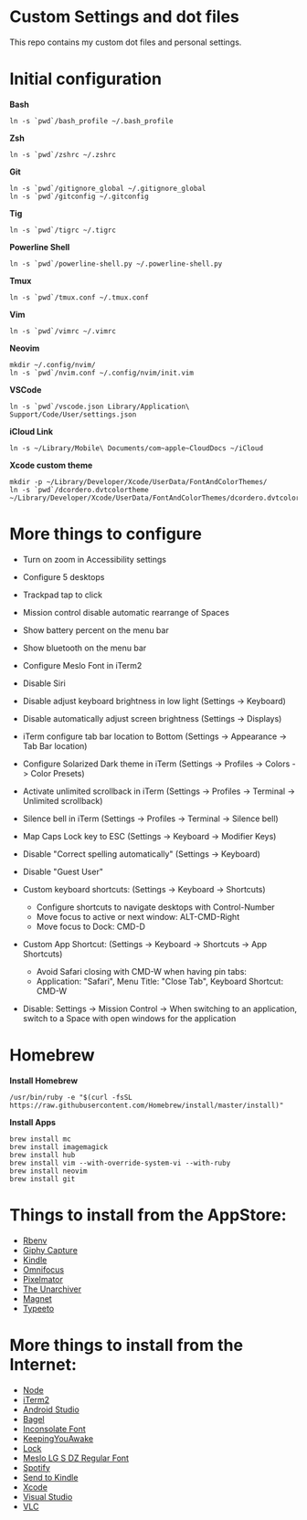 # Custom Settings and dot files

This repo contains my custom dot files and personal settings.

# Initial configuration

**Bash**
```
ln -s `pwd`/bash_profile ~/.bash_profile
```

**Zsh**
```
ln -s `pwd`/zshrc ~/.zshrc
```

**Git**
```
ln -s `pwd`/gitignore_global ~/.gitignore_global
ln -s `pwd`/gitconfig ~/.gitconfig
```

**Tig**
```
ln -s `pwd`/tigrc ~/.tigrc
```

**Powerline Shell**
```
ln -s `pwd`/powerline-shell.py ~/.powerline-shell.py
```

**Tmux**
```
ln -s `pwd`/tmux.conf ~/.tmux.conf
```

**Vim**
```
ln -s `pwd`/vimrc ~/.vimrc
```

**Neovim**
```
mkdir ~/.config/nvim/
ln -s `pwd`/nvim.conf ~/.config/nvim/init.vim
```

**VSCode**
```
ln -s `pwd`/vscode.json Library/Application\ Support/Code/User/settings.json
```

**iCloud Link**
```
ln -s ~/Library/Mobile\ Documents/com~apple~CloudDocs ~/iCloud
```

**Xcode custom theme**
```
mkdir -p ~/Library/Developer/Xcode/UserData/FontAndColorThemes/
ln -s `pwd`/dcordero.dvtcolortheme ~/Library/Developer/Xcode/UserData/FontAndColorThemes/dcordero.dvtcolortheme
```

# More things to configure

* Turn on zoom in Accessibility settings
* Configure 5 desktops
* Trackpad tap to click
* Mission control disable automatic rearrange of Spaces
* Show battery percent on the menu bar
* Show bluetooth on the menu bar
* Configure Meslo Font in iTerm2
* Disable Siri
* Disable adjust keyboard brightness in low light (Settings -> Keyboard)
* Disable automatically adjust screen brightness (Settings -> Displays)
* iTerm configure tab bar location to Bottom (Settings -> Appearance -> Tab Bar location)
* Configure Solarized Dark theme in iTerm (Settings -> Profiles -> Colors -> Color Presets)
* Activate unlimited scrollback in iTerm (Settings -> Profiles -> Terminal -> Unlimited scrollback)
* Silence bell in iTerm (Settings -> Profiles -> Terminal -> Silence bell)
* Map Caps Lock key to ESC (Settings -> Keyboard -> Modifier Keys)
* Disable "Correct spelling automatically" (Settings -> Keyboard)
* Disable "Guest User"
* Custom keyboard shortcuts: (Settings -> Keyboard -> Shortcuts)
    - Configure shortcuts to navigate desktops with Control-Number
    - Move focus to active or next window: ALT-CMD-Right
    - Move focus to Dock: CMD-D
* Custom App Shortcut: (Settings -> Keyboard -> Shortcuts -> App Shortcuts)
    - Avoid Safari closing with CMD-W when having pin tabs:
    - Application: "Safari", Menu Title: "Close Tab", Keyboard Shortcut: CMD-W
        
* Disable: Settings -> Mission Control -> When switching to an application, switch to a Space with open windows for the application

# Homebrew

**Install Homebrew**
```
/usr/bin/ruby -e "$(curl -fsSL https://raw.githubusercontent.com/Homebrew/install/master/install)"
```

**Install Apps**
```
brew install mc
brew install imagemagick
brew install hub
brew install vim --with-override-system-vi --with-ruby
brew install neovim
brew install git
```

# Things to install from the AppStore:

* [Rbenv](https://github.com/rbenv/rbenv)
* [Giphy Capture](https://apps.apple.com/ch/app/giphy-capture-the-gif-maker/id668208984?l=en&mt=12)
* [Kindle](https://apps.apple.com/ch/app/kindle/id405399194?l=en&mt=12)
* [Omnifocus](https://apps.apple.com/ch/app/omnifocus-3/id1346203938?l=en&mt=12)
* [Pixelmator](https://apps.apple.com/ch/app/pixelmator/id407963104?l=en&mt=12)
* [The Unarchiver](https://apps.apple.com/ch/app/the-unarchiver/id425424353?l=en&mt=12)
* [Magnet](https://itunes.apple.com/ch/app/magnet/id441258766?mt=12&ign-mpt=uo%3D4)
* [Typeeto](https://apps.apple.com/ch/app/typeeto-remote-bt-keyboard/id970502923?l=en&mt=12)

# More things to install from the Internet:

* [Node](https://nodejs.org)
* [iTerm2](https://www.iterm2.com)
* [Android Studio](https://developer.android.com/studio)
* [Bagel](https://github.com/yagiz/Bagel)
* [Inconsolate Font](https://fonts.google.com/specimen/Inconsolata)
* [KeepingYouAwake](https://github.com/newmarcel/KeepingYouAwake)
* [Lock](https://github.com/phelgo/Lock)
* [Meslo LG S DZ Regular Font](https://github.com/powerline/fonts/blob/master/Meslo%20Dotted/Meslo%20LG%20S%20DZ%20Regular%20for%20Powerline.ttf)
* [Spotify](https://www.spotify.com)
* [Send to Kindle](https://www.amazon.com/gp/sendtokindle/mac)
* [Xcode](https://developer.apple.com)
* [Visual Studio](https://www.visualstudio.com/downloads/)
* [VLC](http://www.videolan.org/vlc/index.html)

